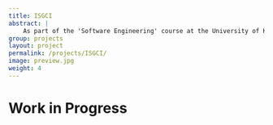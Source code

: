 ```yaml
---
title: ISGCI
abstract: |
    As part of the 'Software Engineering' course at the University of Konstanz, the open-source graph visualisation tool ISGCI was refactored, extended and adapted to use JGraphX. The source code is available on [Github](https://github.com/Konsteirama/KonDrawer-JGraphX-Integration)
group: projects
layout: project
permalink: /projects/ISGCI/
image: preview.jpg
weight: 4
---
```


# Work in Progress

